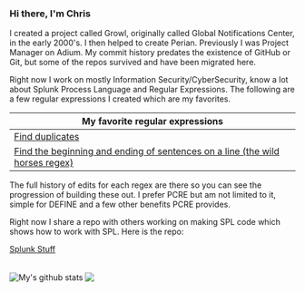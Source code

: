 ### Hi there, I'm Chris


I created a project called Growl, originally called Global Notifications Center, in the early 2000's. I then helped to create Perian. Previously I was Project Manager on Adium. My commit history predates the existence of GitHub or Git, but some of the repos survived and have been migrated here. 

Right now I work on mostly Information Security/CyberSecurity, know a lot about Splunk Process Language and Regular Expressions. The following are a few regular expressions I created which are my favorites.

| My favorite regular expressions|
| -------------------------------- | 
| <a href="https://regex101.com/r/0vuTiN/1/">Find duplicates</a> | <a href="https://regex101.com/r/CnMRJg/14/">Find text wrapped with an asterisk in a unique way</a> |
| <a href="https://regex101.com/r/7Gnbhf/22/">Find the beginning and ending of sentences on a line (the wild horses regex)</a> | <a href="https://regex101.com/r/p4BKOh/27/">Find different types of hashes for crypto types</a> |


The full history of edits for each regex are there so you can see the progression of building these out. I prefer PCRE but am not limited to it, simple for DEFINE and a few other benefits PCRE provides.

Right now I share a repo with others working on making SPL code which shows how to work with SPL. Here is the repo:

<a href="https://github.com/ChrisForsythe/SplunkStuff/">Splunk Stuff</a>

<br />


  <img align="center" src="https://github-readme-stats.vercel.app/api?username=ChrisForsythe&show_icons=true&include_all_commits=true&theme=material-palenight" alt="My's github stats" />
</a>


  <img align="center" src="https://github-readme-stats.anuraghazra1.vercel.app/api/top-langs/?username=anuraghazra&layout=compact&theme=material-palenight" />


   

